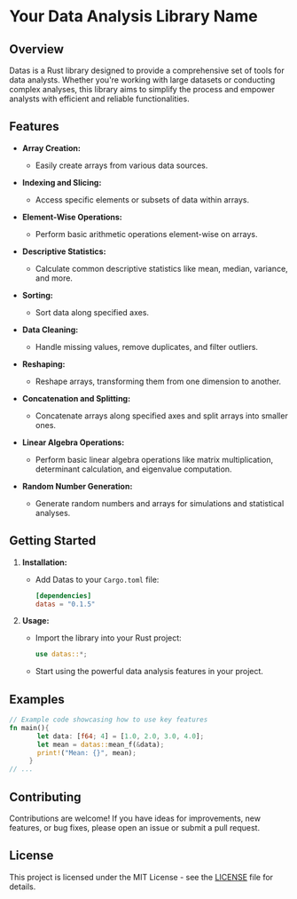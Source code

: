 # Your Data Analysis Library Name

## Overview

Datas is a Rust library designed to provide a comprehensive set of tools for data analysts. Whether you're working with large datasets or conducting complex analyses, this library aims to simplify the process and empower analysts with efficient and reliable functionalities.

## Features

- **Array Creation:**
  - Easily create arrays from various data sources.

- **Indexing and Slicing:**
  - Access specific elements or subsets of data within arrays.

- **Element-Wise Operations:**
  - Perform basic arithmetic operations element-wise on arrays.

- **Descriptive Statistics:**
  - Calculate common descriptive statistics like mean, median, variance, and more.

- **Sorting:**
  - Sort data along specified axes.

- **Data Cleaning:**
  - Handle missing values, remove duplicates, and filter outliers.

- **Reshaping:**
  - Reshape arrays, transforming them from one dimension to another.

- **Concatenation and Splitting:**
  - Concatenate arrays along specified axes and split arrays into smaller ones.

- **Linear Algebra Operations:**
  - Perform basic linear algebra operations like matrix multiplication, determinant calculation, and eigenvalue computation.

- **Random Number Generation:**
  - Generate random numbers and arrays for simulations and statistical analyses.

## Getting Started

1. **Installation:**
   - Add Datas to your `Cargo.toml` file:

     ```toml
     [dependencies]
     datas = "0.1.5"
     ```

2. **Usage:**
   - Import the library into your Rust project:

     ```rust
     use datas::*;          
     ```

   - Start using the powerful data analysis features in your project.

## Examples

```rust
// Example code showcasing how to use key features
fn main(){
       let data: [f64; 4] = [1.0, 2.0, 3.0, 4.0];
       let mean = datas::mean_f(&data);
       print!("Mean: {}", mean);
     }
// ...

```

## Contributing

Contributions are welcome! If you have ideas for improvements, new features, or bug fixes, please open an issue or submit a pull request.

## License

This project is licensed under the MIT License - see the [LICENSE](LICENSE) file for details.
